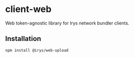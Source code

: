 # client-web

Web token-agnostic library for Irys network bundler clients.

## Installation

```sh
npm install @irys/web-upload
```
